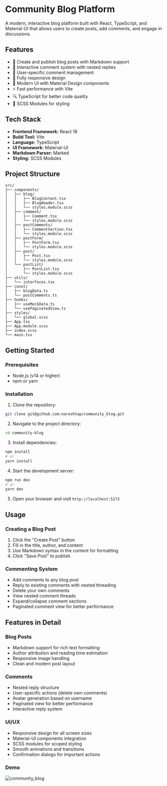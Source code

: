 # Community Blog Platform

A modern, interactive blog platform built with React, TypeScript, and Material-UI that allows users to create posts, add comments, and engage in discussions.

## Features

- 📝 Create and publish blog posts with Markdown support
- 💬 Interactive comment system with nested replies
- 👥 User-specific comment management
- 📱 Fully responsive design
- 🎨 Modern UI with Material Design components
- ⚡ Fast performance with Vite
- 🔍 TypeScript for better code quality
- 💅 SCSS Modules for styling

## Tech Stack

- **Frontend Framework:** React 18
- **Build Tool:** Vite
- **Language:** TypeScript
- **UI Framework:** Material-UI
- **Markdown Parser:** Marked
- **Styling:** SCSS Modules

## Project Structure

```
src/
├── components/
│   ├── blog/
│   │   ├── BlogContent.tsx
│   │   ├── BlogHeader.tsx
│   │   └── styles.module.scss
│   ├── comment/
│   │   ├── Comment.tsx
│   │   └── styles.module.scss
│   ├── postComments/
│   │   ├── CommentSection.tsx
│   │   └── styles.module.scss
│   ├── postForm/
│   │   ├── PostForm.tsx
│   │   └── styles.module.scss
│   ├── post/
│   │   ├── Post.tsx
│   │   └── styles.module.scss
│   └── postList/
│       ├── PostList.tsx
│       └── styles.module.scss
├── utils/
│   └── interfaces.tsx
├── const/
│   ├── blogData.ts
│   └── postComments.ts
├── hooks/
│   ├── useMockData.ts
│   └── usePaginatedView.ts
├── styles/
│   └── global.scss
├── App.tsx
├── App.module.scss
├── index.scss
└── main.tsx
```

## Getting Started

### Prerequisites

- Node.js (v14 or higher)
- npm or yarn

### Installation

1. Clone the repository:
```bash
git clone git@github.com:nareshtap/community_blog.git
```

2. Navigate to the project directory:
```bash
cd community-blog
```

3. Install dependencies:
```bash
npm install
# or
yarn install
```

4. Start the development server:
```bash
npm run dev
# or
yarn dev
```

5. Open your browser and visit `http://localhost:5173`

## Usage

### Creating a Blog Post
1. Click the "Create Post" button
2. Fill in the title, author, and content
3. Use Markdown syntax in the content for formatting
4. Click "Save Post" to publish

### Commenting System
- Add comments to any blog post
- Reply to existing comments with nested threading
- Delete your own comments
- View nested comment threads
- Expand/collapse comment sections
- Paginated comment view for better performance

## Features in Detail

### Blog Posts
- Markdown support for rich text formatting
- Author attribution and reading time estimation
- Responsive image handling
- Clean and modern post layout

### Comments
- Nested reply structure
- User-specific actions (delete own comments)
- Avatar generation based on username
- Paginated view for better performance
- Interactive reply system

### UI/UX
- Responsive design for all screen sizes
- Material-UI components integration
- SCSS modules for scoped styling
- Smooth animations and transitions
- Confirmation dialogs for important actions

### Demo


![community_blog](https://github.com/user-attachments/assets/b441699c-5ea4-490f-8b6f-f85bb14f250e)
